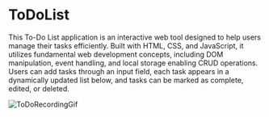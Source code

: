 # ToDoList

This To-Do List application is an interactive web tool designed to help users manage their tasks efficiently. Built with HTML, CSS, and JavaScript, it utilizes fundamental web development concepts, including DOM manipulation, event handling, and local storage enabling CRUD operations. Users can add tasks through an input field, each task appears in a dynamically updated list below, and tasks can be marked as complete, edited, or deleted. 

![ToDoRecordingGif](https://github.com/ansh5rana/ToDoList/assets/62038994/b00b6b4a-d7ac-4c51-a130-7d2d27cb8b57)
